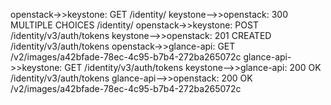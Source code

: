 openstack->>keystone: GET /identity/
keystone-->>openstack: 300 MULTIPLE CHOICES /identity/
openstack->>keystone: POST /identity/v3/auth/tokens
keystone-->>openstack: 201 CREATED /identity/v3/auth/tokens
openstack->>glance-api: GET /v2/images/a42bfade-78ec-4c95-b7b4-272ba265072c
glance-api->>keystone: GET /identity/v3/auth/tokens
keystone-->>glance-api: 200 OK /identity/v3/auth/tokens
glance-api-->>openstack: 200 OK /v2/images/a42bfade-78ec-4c95-b7b4-272ba265072c
